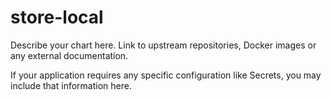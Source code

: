 # store-local

Describe your chart here. Link to upstream repositories, Docker images or any
external documentation.

If your application requires any specific configuration like Secrets, you may
include that information here.
